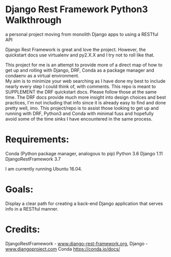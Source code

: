 # Django Rest Framework Python3 Walkthrough 
a personal project moving from monolith Django apps to using a RESTful API

Django Rest Framework is great and love the project.
However, the quickstart docs use virtualenv and py2.X.X and I try not to roll like that.

This project for me is an attempt to provide more of a direct map of how to get up and rolling with Django, DRF, Conda as a package manager and condaenv as a virtual environment.  
My aim is to minimize your web searching as I have done my best to include nearly every step I could think of, with comments.
This repo is meant to SUPPLEMENT the DRF quickstart docs.  Please follow those at the same time.
The DRF docs provide much more insight into design choices and best practices, I'm not including
that info since it is already easy to find and done pretty well, imo.
This project/repo is to assist those looking to get up and running with DRF, Python3 and Conda with minimal fuss
and hopefully avoid some of the time sinks I have encountered in the same process.


# Requirements:
Conda (Python package manager, analogous to pip)
Python 3.6
Django 1.11
DjangoRestFramework 3.7

I am currently running Ubuntu 16.04.

# Goals:
Display a clear path for creating a back-end Django application that serves info in a RESTful manner.

# Credits:
DjangoRestFramework - www.django-rest-framework.org, 
Django - www.djangoproject.com
Conda https://conda.io/docs/

